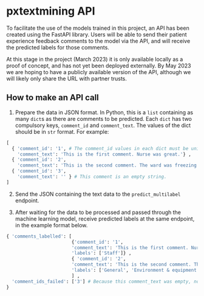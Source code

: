 # pxtextmining API

To facilitate the use of the models trained in this project, an API has been created using the FastAPI library. Users will be able to send their patient experience feedback comments to the model via the API, and will receive the predicted labels for those comments.

At this stage in the project (March 2023) it is only available locally as a proof of concept, and has not yet been deployed externally. By May 2023 we are hoping to have a publicly available version of the API, although we will likely only share the URL with partner trusts.

## How to make an API call

1. Prepare the data in JSON format. In Python, this is a `list` containing as many `dict`s as there are comments to be predicted. Each `dict` has two compulsory keys, `comment_id` and `comment_text`. The values of the dict should be in `str` format. For example:

```python
[
  { 'comment_id': '1', # The comment_id values in each dict must be unique.
    'comment_text': 'This is the first comment. Nurse was great.'} ,
  { 'comment_id': '2',
    'comment_text': 'This is the second comment. The ward was freezing.'} ,
  { 'comment_id': '3',
    'comment_text': '' } # This comment is an empty string.
]
```

2. Send the JSON containing the text data to the `predict_multilabel` endpoint.

3. After waiting for the data to be processed and passed through the machine learning model, receive predicted labels at the same endpoint, in the example format below.

```python
{ 'comments_labelled': [
                        {'comment_id': '1',
                        'comment_text': 'This is the first comment. Nurse was great.',
                        'labels': ['Staff']} ,
                        { 'comment_id': '2',
                        'comment_text': 'This is the second comment. The ward was freezing.',
                        'labels': ['General', 'Environment & equipment']}
                        ] ,
  'comment_ids_failed': ['3'] # Because this comment_text was empty, no predictions could be made.
}
```

